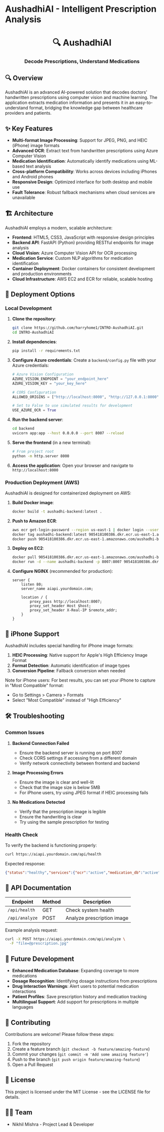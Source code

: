 # AushadhiAI - Intelligent Prescription Analysis

<div align="center">
  <!-- Logo placeholder -->
  <h1>🔍 AushadhiAI</h1>
  <h3>Decode Prescriptions, Understand Medications</h3>
</div>

## 🔍 Overview

AushadhiAI is an advanced AI-powered solution that decodes doctors' handwritten prescriptions using computer vision and machine learning. The application extracts medication information and presents it in an easy-to-understand format, bridging the knowledge gap between healthcare providers and patients.

## ✨ Key Features

- **Multi-format Image Processing**: Support for JPEG, PNG, and HEIC (iPhone) image formats
- **Advanced OCR**: Extract text from handwritten prescriptions using Azure Computer Vision
- **Medication Identification**: Automatically identify medications using ML-based text analysis
- **Cross-platform Compatibility**: Works across devices including iPhones and Android phones
- **Responsive Design**: Optimized interface for both desktop and mobile use
- **Fault Tolerance**: Robust fallback mechanisms when cloud services are unavailable

## 🏗️ Architecture

AushadhiAI employs a modern, scalable architecture:

- **Frontend**: HTML5, CSS3, JavaScript with responsive design principles
- **Backend API**: FastAPI (Python) providing RESTful endpoints for image analysis
- **Cloud Vision**: Azure Computer Vision API for OCR processing
- **Medication Service**: Custom NLP algorithms for medication identification
- **Container Deployment**: Docker containers for consistent development and production environments
- **Cloud Infrastructure**: AWS EC2 and ECR for reliable, scalable hosting

## 🚀 Deployment Options

### Local Development

1. **Clone the repository**:
   ```bash
   git clone https://github.com/harryhome1/INTRO-AushadhiAI.git
   cd INTRO-AushadhiAI
   ```

2. **Install dependencies**:
   ```bash
   pip install -r requirements.txt
   ```

3. **Configure Azure credentials**:
   Create a `backend/config.py` file with your Azure credentials:
   ```python
   # Azure Vision Configuration
   AZURE_VISION_ENDPOINT = "your_endpoint_here"
   AZURE_VISION_KEY = "your_key_here"
   
   # CORS Configuration
   ALLOWED_ORIGINS = ["http://localhost:8000", "http://127.0.0.1:8000"]
   
   # Set to False to use simulated results for development
   USE_AZURE_OCR = True
   ```

4. **Run the backend server**:
   ```bash
   cd backend
   uvicorn app:app --host 0.0.0.0 --port 8007 --reload
   ```

5. **Serve the frontend** (in a new terminal):
   ```bash
   # From project root
   python -m http.server 8000
   ```

6. **Access the application**:
   Open your browser and navigate to `http://localhost:8000`

### Production Deployment (AWS)

AushadhiAI is designed for containerized deployment on AWS:

1. **Build Docker image**:
   ```bash
   docker build -t aushadhi-backend:latest .
   ```

2. **Push to Amazon ECR**:
   ```bash
   aws ecr get-login-password --region us-east-1 | docker login --username AWS --password-stdin 905418100386.dkr.ecr.us-east-1.amazonaws.com
   docker tag aushadhi-backend:latest 905418100386.dkr.ecr.us-east-1.amazonaws.com/aushadhi-backend:latest
   docker push 905418100386.dkr.ecr.us-east-1.amazonaws.com/aushadhi-backend:latest
   ```

3. **Deploy on EC2**:
   ```bash
   docker pull 905418100386.dkr.ecr.us-east-1.amazonaws.com/aushadhi-backend:latest
   docker run -d --name aushadhi-backend -p 8007:8007 905418100386.dkr.ecr.us-east-1.amazonaws.com/aushadhi-backend:latest
   ```

4. **Configure NGINX** (recommended for production):
   ```nginx
   server {
       listen 80;
       server_name aiapi.yourdomain.com;
       
       location / {
           proxy_pass http://localhost:8007;
           proxy_set_header Host $host;
           proxy_set_header X-Real-IP $remote_addr;
       }
   }
   ```

## 📱 iPhone Support

AushadhiAI includes special handling for iPhone image formats:

1. **HEIC Processing**: Native support for Apple's High Efficiency Image Format
2. **Format Detection**: Automatic identification of image types
3. **Conversion Pipeline**: Fallback conversion when needed

Note for iPhone users: For best results, you can set your iPhone to capture in "Most Compatible" format:
- Go to Settings > Camera > Formats
- Select "Most Compatible" instead of "High Efficiency"

## 🛠️ Troubleshooting

### Common Issues

1. **Backend Connection Failed**
   - Ensure the backend server is running on port 8007
   - Check CORS settings if accessing from a different domain
   - Verify network connectivity between frontend and backend

2. **Image Processing Errors**
   - Ensure the image is clear and well-lit
   - Check that the image size is below 5MB
   - For iPhone users, try using JPEG format if HEIC processing fails

3. **No Medications Detected**
   - Verify that the prescription image is legible
   - Ensure the handwriting is clear
   - Try using the sample prescription for testing

### Health Check

To verify the backend is functioning properly:
```bash
curl https://aiapi.yourdomain.com/api/health
```

Expected response:
```json
{"status":"healthy","services":{"ocr":"active","medication_db":"active","api":"active"}}
```

## 📄 API Documentation

| Endpoint | Method | Description |
|----------|--------|-------------|
| `/api/health` | GET | Check system health |
| `/api/analyze` | POST | Analyze prescription image |

Example analysis request:
```bash
curl -X POST https://aiapi.yourdomain.com/api/analyze \
  -F "file=@prescription.jpg"
```

## 🔮 Future Development

- **Enhanced Medication Database**: Expanding coverage to more medications
- **Dosage Recognition**: Identifying dosage instructions from prescriptions
- **Drug Interaction Warnings**: Alert users to potential medication interactions
- **Patient Profiles**: Save prescription history and medication tracking
- **Multilingual Support**: Add support for prescriptions in multiple languages

## 🤝 Contributing

Contributions are welcome! Please follow these steps:

1. Fork the repository
2. Create a feature branch (`git checkout -b feature/amazing-feature`)
3. Commit your changes (`git commit -m 'Add some amazing feature'`)
4. Push to the branch (`git push origin feature/amazing-feature`)
5. Open a Pull Request

## 📜 License

This project is licensed under the MIT License - see the LICENSE file for details.

## 👨‍💻 Team

- Nikhil Mishra - Project Lead & Developer